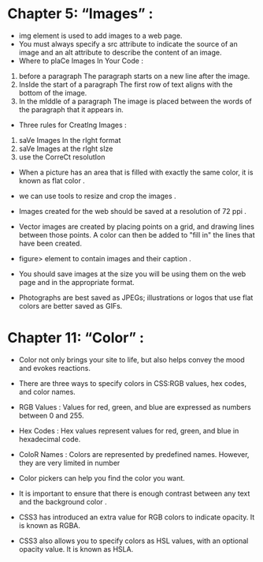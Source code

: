 # Chapter 5: “Images” :
-   img element is used to add images to a  web page.
- You must always specify a src attribute to indicate the source of an image and an alt attribute to describe the content of an image.
- Where to plaCe Images In Your Code :
1. before a paragraph The paragraph starts on a new line after the image.
2. InsIde the start of a paragraph The first row of text aligns with the bottom of the image.
3. In the mIddle of a paragraph The image is placed between the words of the paragraph that it appears in.
- Three rules for CreatIng Images :
1. saVe Images In the rIght format
2. saVe Images at the rIght sIze
3. use the CorreCt resolutIon

- When a picture has an area that is filled with exactly the same color, it is known as flat color .
- we can use tools to resize and crop the images .
- Images created for the web should be saved at a resolution of 72 ppi .
- Vector images are created by placing points on a grid, and drawing lines between those points. A color can then be added to "fill in" the lines that have been created.
- figure> element to contain images and their caption .


- You should save images at the size you will be using   them on the web page and in the appropriate format.
- Photographs are best saved as JPEGs; illustrations or  logos that use flat colors are better saved as GIFs.
# Chapter 11: “Color” :
- Color not only brings your site to life, but also helps   convey the mood and evokes reactions.
- There are three ways to specify colors in CSS:RGB values, hex codes, and color names.
- RGB Values :
 Values for red, green, and blue are expressed as numbers between 0 and 255.
 - Hex Codes :
Hex values represent values for red, green, and blue in hexadecimal code.
- ColoR Names :
Colors are represented by predefined names. However, they are very limited in number


- Color pickers can help you find the color you want.
- It is important to ensure that there is enough contrast   between any text and the background color .
- CSS3 has introduced an extra value for RGB colors to   indicate opacity. It is known as RGBA.
- CSS3 also allows you to specify colors as HSL values, with an optional opacity value. It is known as HSLA.






